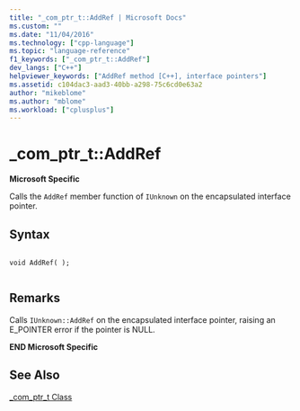 ```yaml
---
title: "_com_ptr_t::AddRef | Microsoft Docs"
ms.custom: ""
ms.date: "11/04/2016"
ms.technology: ["cpp-language"]
ms.topic: "language-reference"
f1_keywords: ["_com_ptr_t::AddRef"]
dev_langs: ["C++"]
helpviewer_keywords: ["AddRef method [C++], interface pointers"]
ms.assetid: c104dac3-aad3-40bb-a298-75c6cd0e63a2
author: "mikeblome"
ms.author: "mblome"
ms.workload: ["cplusplus"]
---
```

# _com_ptr_t::AddRef
**Microsoft Specific**  
  
 Calls the `AddRef` member function of `IUnknown` on the encapsulated interface pointer.  
  
## Syntax  
  
```  
  
void AddRef( );  
  
```  
  
## Remarks  
 Calls `IUnknown::AddRef` on the encapsulated interface pointer, raising an E_POINTER error if the pointer is NULL.  
  
 **END Microsoft Specific**  
  
## See Also  
 [_com_ptr_t Class](../cpp/com-ptr-t-class.md)
